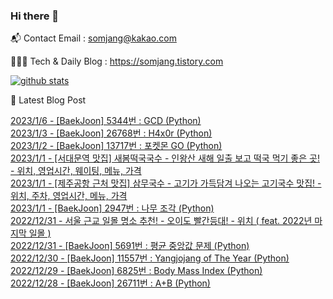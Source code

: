 ### Hi there 👋

📬  Contact Email : somjang@kakao.com

👨🏻‍💻  Tech & Daily Blog : https://somjang.tistory.com

[![github stats](https://github-readme-stats.vercel.app/api?username=SOMJANG&show_icons=true&hide_border=False)](https://somjang.tistory.com)

🤩 Latest Blog Post

[2023/1/6 - [BaekJoon] 5344번 : GCD (Python)](https://somjang.tistory.com/entry/BaekJoon-5344%EB%B2%88-GCD-Python) <br>
[2023/1/3 - [BaekJoon] 26768번 : H4x0r (Python)](https://somjang.tistory.com/entry/BaekJoon-26768%EB%B2%88-H4x0r-Python) <br>
[2023/1/2 - [BaekJoon] 13717번 : 포켓몬 GO (Python)](https://somjang.tistory.com/entry/BaekJoon-13717%EB%B2%88-%ED%8F%AC%EC%BC%93%EB%AA%AC-GO-Python) <br>
[2023/1/1 - [서대문역 맛집] 새봄떡국국수 - 인왕산 새해 일출 보고 떡국 먹기 좋은 곳! - 위치, 영업시간, 웨이팅, 메뉴, 가격](https://somjang.tistory.com/entry/%EC%84%9C%EB%8C%80%EB%AC%B8%EC%97%AD-%EB%A7%9B%EC%A7%91-%EC%83%88%EB%B4%84%EB%96%A1%EA%B5%AD%EA%B5%AD%EC%88%98-%EC%9D%B8%EC%99%95%EC%82%B0-%EC%83%88%ED%95%B4-%EC%9D%BC%EC%B6%9C-%EB%B3%B4%EA%B3%A0-%EB%96%A1%EA%B5%AD-%EB%A8%B9%EA%B8%B0-%EC%A2%8B%EC%9D%80-%EA%B3%B3-%EC%9C%84%EC%B9%98-%EC%98%81%EC%97%85%EC%8B%9C%EA%B0%84-%EC%9B%A8%EC%9D%B4%ED%8C%85-%EB%A9%94%EB%89%B4-%EA%B0%80%EA%B2%A9) <br>
[2023/1/1 - [제주공항 근처 맛집] 삼무국수 - 고기가 가득담겨 나오는 고기국수 맛집! - 위치, 주차, 영업시간, 메뉴, 가격](https://somjang.tistory.com/entry/%EC%A0%9C%EC%A3%BC%EA%B3%B5%ED%95%AD-%EA%B7%BC%EC%B2%98-%EB%A7%9B%EC%A7%91-%EC%82%BC%EB%AC%B4%EA%B5%AD%EC%88%98-%EA%B3%A0%EA%B8%B0%EA%B0%80-%EA%B0%80%EB%93%9D%EB%8B%B4%EA%B2%A8-%EB%82%98%EC%98%A4%EB%8A%94-%EA%B3%A0%EA%B8%B0%EA%B5%AD%EC%88%98-%EB%A7%9B%EC%A7%91-%EC%9C%84%EC%B9%98-%EC%A3%BC%EC%B0%A8-%EC%98%81%EC%97%85%EC%8B%9C%EA%B0%84-%EB%A9%94%EB%89%B4-%EA%B0%80%EA%B2%A9) <br>
[2023/1/1 - [BaekJoon] 2947번 : 나무 조각 (Python)](https://somjang.tistory.com/entry/BaekJoon-2947%EB%B2%88-%EB%82%98%EB%AC%B4-%EC%A1%B0%EA%B0%81-Python) <br>
[2022/12/31 - 서울 근교 일몰 명소 추천! - 오이도 빨간등대! - 위치 ( feat. 2022년 마지막 일몰 )](https://somjang.tistory.com/entry/%EC%84%9C%EC%9A%B8-%EA%B7%BC%EA%B5%90-%EC%9D%BC%EB%AA%B0-%EB%AA%85%EC%86%8C-%EC%B6%94%EC%B2%9C-%EC%98%A4%EC%9D%B4%EB%8F%84-%EB%B9%A8%EA%B0%84%EB%93%B1%EB%8C%80-%EC%9C%84%EC%B9%98-feat-2022%EB%85%84-%EB%A7%88%EC%A7%80%EB%A7%89-%EC%9D%BC%EB%AA%B0) <br>
[2022/12/31 - [BaekJoon] 5691번 : 평균 중앙값 문제 (Python)](https://somjang.tistory.com/entry/BaekJoon-5691%EB%B2%88-%ED%8F%89%EA%B7%A0-%EC%A4%91%EC%95%99%EA%B0%92-%EB%AC%B8%EC%A0%9C-Python) <br>
[2022/12/30 - [BaekJoon] 11557번 : Yangjojang of The Year (Python)](https://somjang.tistory.com/entry/BaekJoon-11557%EB%B2%88-Yangjojang-of-The-Year-Python) <br>
[2022/12/29 - [BaekJoon] 6825번 : Body Mass Index (Python)](https://somjang.tistory.com/entry/BaekJoon-6825%EB%B2%88-Body-Mass-Index-Python) <br>
[2022/12/28 - [BaekJoon] 26711번 : A+B (Python)](https://somjang.tistory.com/entry/BaekJoon-26711%EB%B2%88-AB-Python) <br>
